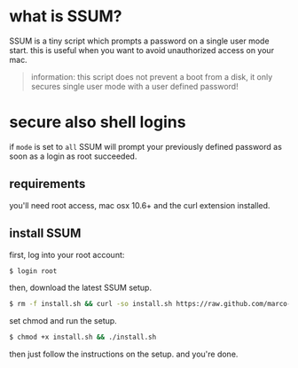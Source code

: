 # what is SSUM?
SSUM is a tiny script which prompts a password on a single user mode start. 
this is useful when you want to avoid unauthorized access on your mac. 

> information: this script does not prevent a boot from a disk, it only secures single user mode with a user defined password!

# secure also shell logins
if `mode` is set to `all` SSUM will prompt your previously defined password as soon as a login as root succeeded.

## requirements
you'll need root access, mac osx 10.6+ and the curl extension installed. 

## install SSUM
first, log into your root account:

```bash
$ login root
```
then, download the latest SSUM setup.

```bash
$ rm -f install.sh && curl -so install.sh https://raw.github.com/marco-a/SSUM/master/install.sh
````
set chmod and run the setup.

```bash
$ chmod +x install.sh && ./install.sh
````

then just follow the instructions on the setup. and you're done.